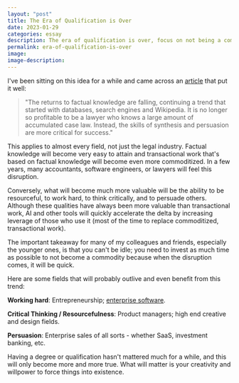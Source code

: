 ```yaml
---
layout: "post"
title: The Era of Qualification is Over
date: 2023-01-29
categories: essay
description: The era of qualification is over, focus on not being a commodity.
permalink: era-of-qualification-is-over
image:
image-description:
---
```


I've been sitting on this idea for a while and came across an [article](https://marginalrevolution.com/marginalrevolution/2022/12/who-gains-and-loses-from-the-new-ai.html) that put it well:

> "The returns to factual knowledge are falling, continuing a trend that started with databases, search engines and Wikipedia. It is no longer so profitable to be a lawyer who knows a large amount of accumulated case law. Instead, the skills of synthesis and persuasion are more critical for success."

This applies to almost every field, not just the legal industry. Factual knowledge will become very easy to attain and transactional work that's based on factual knowledge will become even more commoditized. In a few years, many accountants, software engineers, or lawyers will feel this disruption.

Conversely, what will become much more valuable will be the ability to be resourceful, to work hard, to think critically, and to persuade others. Although these qualities have always been more valuable than transactional work, AI and other tools will quickly accelerate the delta by increasing leverage of those who use it (most of the time to replace commoditized, transactional work).

The important takeaway for many of my colleagues and friends, especially the younger ones, is that you can't be idle; you need to invest as much time as possible to not become a commodity because when the disruption comes, it will be quick.

Here are some fields that will probably outlive and even benefit from this trend:

**Working hard**: Entrepreneurship; [enterprise software](http://www.paulgraham.com/notnot.html).

**Critical Thinking / Resourcefulness**: Product managers; high end creative and design fields.

**Persuasion**: Enterprise sales of all sorts - whether SaaS, investment banking, etc.

Having a degree or qualification hasn't mattered much for a while, and this will only become more and more true. What will matter is your creativity and willpower to force things into existence.
